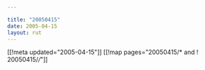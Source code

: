 ```yaml
---

title: "20050415"
date: 2005-04-15
layout: rut
---
```


[[!meta updated="2005-04-15"]]
[[!map pages="20050415/* and ! 20050415/*/*"]]
